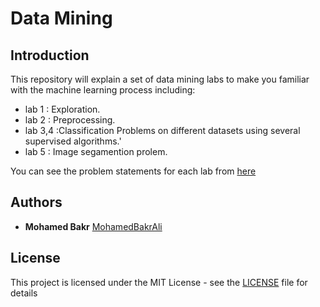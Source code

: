 # Data Mining

## Introduction
This repository will explain a set of data mining labs to make you familiar with the machine learning process including: <br/>
- lab 1 : Exploration.
- lab 2 : Preprocessing.
- lab 3,4 :Classification Problems on different datasets using several supervised algorithms.'
- lab 5 : Image segamention prolem.</br>

You can see the problem statements for each lab from [here](https://github.com/MohamedBakrAli/Data-mining/tree/master/problem%20Statement)

## Authors

* **Mohamed Bakr** [MohamedBakrAli](https://github.com/MohamedBakrAli)

## License

This project is licensed under the MIT License - see the [LICENSE](LICENSE) file for details
